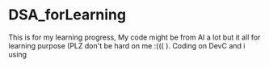 # DSA_forLearning
This is for my learning progress, My code might be from AI a lot but it all for learning purpose (PLZ don't be hard on me :((( ). Coding on DevC and i using 
